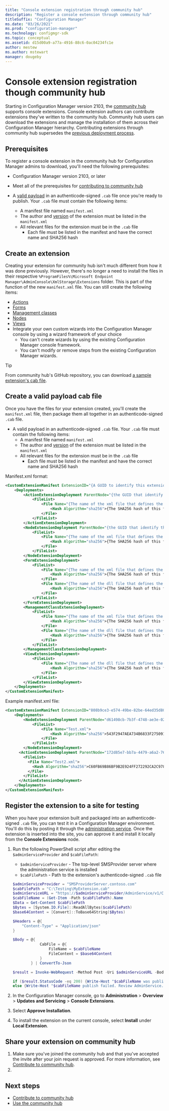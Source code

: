 ```yaml
---
title: "Console extension registration through community hub"
description: "Register a console extension through community hub"
titleSuffix: "Configuration Manager"
ms.date: "03/26/2021"
ms.prod: "configuration-manager"
ms.technology: configmgr-sdk
ms.topic: conceptual
ms.assetid: d15d00a9-a77a-4916-88c6-0ac04234fc1e
author: mestew
ms.author: mstewart
manager: dougeby
---
```


# Console extension registration though community hub
<!--9526630, 3555909-->
Starting in Configuration Manager version 2103, the [community hub](../../../../core/servers/manage/community-hub.md) supports console extensions. Console extension authors can contribute extensions they've written to the community hub. Community hub users can download the extensions and manage the installation of them across their Configuration Manager hierarchy. Contributing extensions through community hub supersedes the [previous deployment process](console-extension-deployment.md).

## Prerequisites

 To register a console extension in the community hub for Configuration Manager admins to download, you'll need the following prerequisites:

- Configuration Manager version 2103, or later
- Meet all of the prerequisites for [contributing to community hub](../../../../core/servers/manage/community-hub-contribute.md)

- A [valid payload](#bkmk_cab) in an authenticode-signed `.cab` file once you're ready to publish. Your `.cab` file must contain the following items:
   - A manifest file named `manifest.xml`
   - The author and [version](/dotnet/api/system.version) of the extension must be listed in the `manifest.xml`
   - All relevant files for the extension must be in the `.cab` file
     - Each file must be listed in the manifest and have the correct name and SHA256 hash

## <a name="bkmk_create"></a> Create an extension

Creating your extension for community hub isn't much different from how it was done previously. However, there's no longer a need to install the files in their respective `%ProgramFiles%\Microsoft Endpoint Manager\AdminConsole\XmlStorage\Extensions` folder. This is part of the function of the new `manifest.xml` file. You can still create the following items:
- [Actions](configuration-manager-actions.md)
- [Forms](about-configuration-manager-console-forms.md)
- [Management classes](about-configuration-manager-console-management-classes.md)
- [Nodes](about-configuration-manager-console-nodes.md)
- [Views](about-configuration-manager-console-views.md)
- Integrate your own custom wizards into the Configuration Manager console by using a wizard framework of your choice
   - You can't create wizards by using the existing Configuration Manager console framework.
   - You can't modify or remove steps from the existing Configuration Manager wizards.

> [!TIP]
> From community hub's GitHub repository, you can download [a sample extension's cab file](https://github.com/microsoft/configmgr-hub/blob/master/objects/ConsoleExtensionCab/AllStatusMessageForTsDeployment.cab).

## <a name="bkmk_cab"></a> Create a valid payload cab file

Once you have the files for your extension created, you'll create the `manifest.xml` file, then package them all together in an authenticode-signed `.cab` file.

- A valid payload in an authenticode-signed `.cab` file. Your `.cab` file must contain the following items:
   - A manifest file named `manifest.xml`
   - The author and [version](/dotnet/api/system.version) of the extension must be listed in the `manifest.xml`
   - All relevant files for the extension must be in the `.cab` file
     - Each file must be listed in the manifest and have the correct name and SHA256 hash

Manifest.xml format:

```xml
<CustomExtensionManifest ExtensionID="{A GUID to identify this extension}" Name="{Name of the extension to be shown in the Console Extension node}" Description="{Description of the extension to be shown in the Console Extension node" Version="{The version of the extension to be shown in the Console Extension node. For example:1.0}" Author="{The author of the extension to be shown in the Console Extension node}">
	<Deployments>
		<ActionExtensionDeployment ParentNode="{the GUID that identify the folder/node you want to place the action under}">
			<FileList>
				<File Name="{The name of the xml file that defines the action. For example: MyAction.xml}">
					<Hash Algorithm="sha256">{The SHA256 hash of this file}</Hash>
				</File>
			</FileList>
		</ActionExtensionDeployment>
		<NodeExtensionDeployment ParentNode="{the GUID that identify the folder you want to place the node under}">
			<FileList>
				<File Name="{The name of the xml file that defines the node. For example: MyNode.xml}">
					<Hash Algorithm="sha256">{The SHA256 hash of this file}</Hash>
				</File>
			</FileList>
		</NodeExtensionDeployment>
		<FormExtensionDeployment>
			<FileList>
				<File Name="{The name of the xml file that defines the form. For example: MyForm.xml}">
					<Hash Algorithm="sha256">{The SHA256 hash of this file}</Hash>
				</File>
				<File Name="{The name of the dll file that defines the form. For example: MyForm.dll}">
					<Hash Algorithm="sha256">{The SHA256 hash of this file}</Hash>
				</File>
			</FileList>
		</FormExtensionDeployment>
		<ManagementClassExtensionDeployment>
			<FileList>
				<File Name="{The name of the xml file that defines the WMI class. For example: MyClass.xml}">
					<Hash Algorithm="sha256">{The SHA256 hash of this file}</Hash>
				</File>
				<File Name="{The name of the dll file that defines the WMI class. For example: MyClass.dll}">
					<Hash Algorithm="sha256">{The SHA256 hash of this file}</Hash>
				</File>
			</FileList>
		</ManagementClassExtensionDeployment>
		<ViewExtensionDeployment>
			<FileList>
				<File Name="{The name of the dll file that defines the view. For example: MyView.dll}">
					<Hash Algorithm="sha256">{The SHA256 hash of this file}</Hash>
				</File>
			</FileList>
		</ViewExtensionDeployment>
	</Deployments>
</CustomExtensionManifest>
```

Example manifest.xml file:

```xml
<CustomExtensionManifest ExtensionID="808b9ce3-e574-49be-82be-64ed35d800c5" Name="Nice Console Node and Console Action Extension" Description="Very Useful Extension" Version="1.1" Author="Me">
	<Deployments>
		<NodeExtensionDeployment ParentNode="d61498cb-7b3f-4748-ae3e-026674fb0cbd">
			<FileList>
				<File Name="Test.xml">
					<Hash Algorithm="sha256">543F2947AEA734B6833F275091AC6A159C0FCD341373D6E53062E37281B602B3</Hash>
				</File>
			</FileList>
		</NodeExtensionDeployment>
      <ActionExtensionDeployment ParentNode="172d85e7-bb7a-4479-a6a2-768f175b75cb">
        <FileList>
          <File Name="Test2.xml">
            <Hash Algorithm="sha256">C60FB69B86BF9B2E924FF272292CA2C97864D636B8190C95DC926049651A002E</Hash>
          </File>
        </FileList>
      </ActionExtensionDeployment>
	</Deployments>
</CustomExtensionManifest>
```

## <a name="bkmk_test"></a> Register the extension to a site for testing

When you have your extension built and packaged into an authenticode-signed `.cab` file, you can test it in a Configuration Manager environment. You'll do this by posting it through the [administration service](../../../adminservice/usage.md). Once the extension is inserted into the site, you can approve it and install it locally from the **Console Extensions** node.

1. Run the following PowerShell script after editing the `$adminServiceProvider` and `$cabFilePath`: 
   - `$adminServiceProvider` - The top-level SMSProvider server where the administration service is installed
   - `$cabFilePath` - Path to the extension's authenticode-signed `.cab` file
 
    ```powershell
    $adminServiceProvider = "SMSProviderServer.contoso.com"
    $cabFilePath = "C:\Testing\MyExtension.cab"
    $adminServiceURL = "https://$adminServiceProvider/AdminService/v1/ConsoleExtensionMetadata/AdminService.UploadExtension"
    $cabFileName = (Get-Item -Path $cabFilePath).Name
    $Data = Get-Content $cabFilePath
    $Bytes = [System.IO.File]::ReadAllBytes($cabFilePath)
    $base64Content = [Convert]::ToBase64String($Bytes)
    
    $Headers = @{
        "Content-Type" = "Application/json"
    }
    
    $Body = @{
                CabFile = @{
                    FileName = $cabFileName
                    FileContent = $base64Content
                }
            } | ConvertTo-Json
    
    $result = Invoke-WebRequest -Method Post -Uri $adminServiceURL -Body $Body -Headers $Headers -UseDefaultCredentials
    
    if ($result.StatusCode -eq 200) {Write-Host "$cabFileName was published successfully."}
    else {Write-Host "$cabFileName publish failed. Review AdminService.log for more information."}
    ```

1. In the Configuration Manager console, go to **Administration** >  **Overview** > **Updates and Servicing** > **Console Extensions**.
1. Select **Approve Installation**.
1. To install the extension on the current console, select **Install** under **Local Extension**.

## Share your extension on community hub

1. Make sure you've joined the community hub and that you've accepted the invite after your join request is approved. For more information, see [Contribute to community hub](../../../../core/servers/manage/community-hub-contribute.md).
1. 


## Next steps

- [Contribute to community hub](../../../../core/servers/manage/community-hub-contribute.md)
- [Use the community hub](../../../../core/servers/manage/community-hub.md)